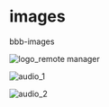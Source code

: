 # images
bbb-images


![logo_remote manager](https://github.com/CotaxCompany/images/assets/143072101/24b3ff68-2a2c-461f-bcd4-5468605beec2)


![audio_1](https://github.com/CotaxCompany/images/assets/143072101/bca4231d-03bf-4ff1-a83b-b58b442501b6)


![audio_2](https://github.com/CotaxCompany/images/assets/143072101/0a209961-efc5-4fc6-a526-85bd2c0e0365)
